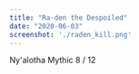 ```yaml
---
title: "Ra-den the Despoiled"
date: "2020-06-03"
screenshot: './raden_kill.png'
---
```


Ny'alotha Mythic 8 / 12

<!-- end -->